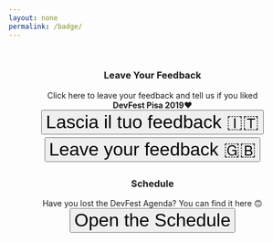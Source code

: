 ```yaml
---
layout: none
permalink: /badge/
---
```

<meta name="theme-color" content="#151A2D">
<link rel="stylesheet" href="https://fonts.googleapis.com/css?family=Roboto:300,400,500,700|Material+Icons">
<link rel="stylesheet" href="https://unpkg.com/bootstrap-material-design@4.1.1/dist/css/bootstrap-material-design.min.css" integrity="sha384-wXznGJNEXNG1NFsbm0ugrLFMQPWswR3lds2VeinahP8N0zJw9VWSopbjv2x7WCvX" crossorigin="anonymous">
<link href="https://maxcdn.bootstrapcdn.com/bootstrap/3.3.7/css/bootstrap.min.css" rel="stylesheet" integrity="sha384-BVYiiSIFeK1dGmJRAkycuHAHRg32OmUcww7on3RYdg4Va+PmSTsz/K68vbdEjh4u" crossorigin="anonymous">
<link rel="icon" href="/static/img/logo.png">


<style type="text/css">
    html {
        font-size: 2rem !important;
    }
    button {
        font-size: 1rem !important;
        margin-bottom: 5px !important;
    }

    .wrapper {
        text-align: center;
    }
    #background{
        width:100%;
        height:100%;
        top:0;
        left:0;
        background:url(/static/img/devfest19background.png) center top no-repeat;
        position:fixed;
        z-index:-1;
        -webkit-background-size:cover;
        -moz-background-size:cover;
        -o-background-size:cover;
        background-size:cover
    }
</style>

<div id="background"></div>
<div class="wrapper">
    <div class="center" style="max-width: 80%; display: inline-block; margin: 16px">
        <div class="card mb-2"> 
            <div class="card-body">
            <h3 class="card-title">Leave Your Feedback</h3>
                <p class="card-text">Click here to leave your feedback and tell us if you liked <strong>DevFest Pisa 2019</strong>❤️<br/>
                <a href="/feedbackform"><button type="button" class="btn btn-raised btn-success">Lascia il tuo feedback 🇮🇹</button></a>
                <a href="https://docs.google.com/forms/d/e/1FAIpQLScVNYiEnKhMmMG5a0dX_8nqbRqCpc61md6fyYB4yMorFvVKUg/viewform"><button type="button" class="btn btn-raised btn-success">Leave your feedback 🇬🇧</button></a>
                </p>
            </div>
        </div>
        <div class="card mb-2">
            <div class="card-body">
            <h3 class="card-title">Schedule</h3>
                <p class="card-text">Have you lost the DevFest Agenda? You can find it here 🙃<br/>
                <a href="https://devfest.gdgpisa.it/schedule"><button type="button" class="btn btn-raised btn-info">Open the Schedule</button></a>
                </p>
            </div>
        </div>
    </div>
</div>
